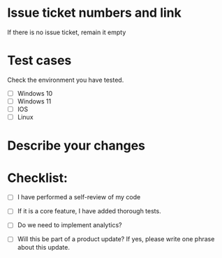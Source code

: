 # Issue ticket numbers and link
If there is no issue ticket, remain it empty

# Test cases
Check the environment you have tested.
- [ ] Windows 10
- [ ] Windows 11
- [ ] IOS
- [ ] Linux

# Describe your changes

# Checklist:
- [ ] I have performed a self-review of my code
- [ ] If it is a core feature, I have added thorough tests.
- [ ] Do we need to implement analytics?
- [ ] Will this be part of a product update? If yes, please write one phrase about this update.

